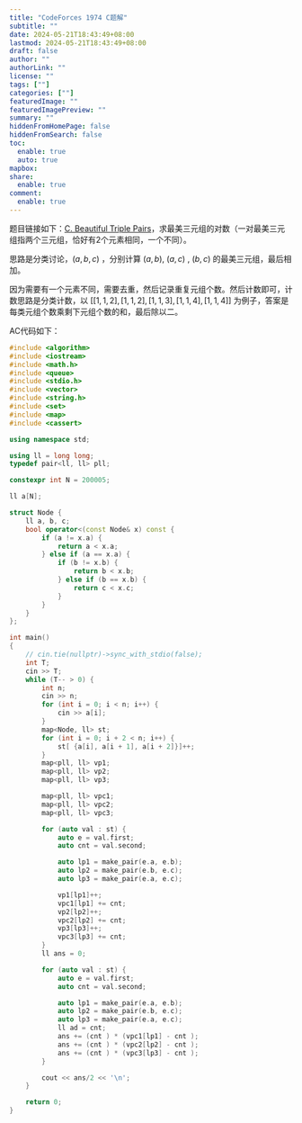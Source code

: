 ```yaml
---
title: "CodeForces 1974 C题解"
subtitle: ""
date: 2024-05-21T18:43:49+08:00
lastmod: 2024-05-21T18:43:49+08:00
draft: false
author: ""
authorLink: ""
license: ""
tags: [""]
categories: [""]
featuredImage: ""
featuredImagePreview: ""
summary: ""
hiddenFromHomePage: false
hiddenFromSearch: false
toc:
  enable: true
  auto: true
mapbox:
share:
  enable: true
comment:
  enable: true
---
```


题目链接如下：[C. Beautiful Triple Pairs](https://codeforces.com/contest/1974/problem/C)，求最美三元组的对数（一对最美三元组指两个三元组，恰好有2个元素相同，一个不同）。

思路是分类讨论，$(a,b,c)$ ，分别计算 $(a,b)$, $(a,c)$ , $(b,c)$ 的最美三元组，最后相加。

因为需要有一个元素不同，需要去重，然后记录重复元组个数。然后计数即可，计数思路是分类计数，以 $[[1,1,2],[1,1,2],[1,1,3],[1,1,4],[1,1,4]]$ 为例子，答案是每类元组个数乘剩下元组个数的和，最后除以二。

AC代码如下：
```cpp
#include <algorithm>
#include <iostream>
#include <math.h>
#include <queue>
#include <stdio.h>
#include <vector>
#include <string.h>
#include <set>
#include <map>
#include <cassert>

using namespace std;

using ll = long long;
typedef pair<ll, ll> pll;

constexpr int N = 200005;

ll a[N];

struct Node {
	ll a, b, c;
	bool operator<(const Node& x) const {
		if (a != x.a) {
			return a < x.a;
		} else if (a == x.a) {
			if (b != x.b) {
				return b < x.b;
			} else if (b == x.b) {
				return c < x.c;
			}
		}
	}
};

int main()
{
	// cin.tie(nullptr)->sync_with_stdio(false);
	int T;
	cin >> T;
	while (T-- > 0) {
		int n;
		cin >> n;
		for (int i = 0; i < n; i++) {
			cin >> a[i];
		}
		map<Node, ll> st;
		for (int i = 0; i + 2 < n; i++) {
			st[ {a[i], a[i + 1], a[i + 2]}]++;
		}
		map<pll, ll> vp1;
		map<pll, ll> vp2;
		map<pll, ll> vp3;

		map<pll, ll> vpc1;
		map<pll, ll> vpc2;
		map<pll, ll> vpc3;

		for (auto val : st) {
			auto e = val.first;
			auto cnt = val.second;

			auto lp1 = make_pair(e.a, e.b);
			auto lp2 = make_pair(e.b, e.c);
			auto lp3 = make_pair(e.a, e.c);

			vp1[lp1]++;
			vpc1[lp1] += cnt;
			vp2[lp2]++;
			vpc2[lp2] += cnt;
			vp3[lp3]++;
			vpc3[lp3] += cnt;
		}
		ll ans = 0;

		for (auto val : st) {
			auto e = val.first;
			auto cnt = val.second;

			auto lp1 = make_pair(e.a, e.b);
			auto lp2 = make_pair(e.b, e.c);
			auto lp3 = make_pair(e.a, e.c);
			ll ad = cnt;
			ans += (cnt ) * (vpc1[lp1] - cnt );
			ans += (cnt ) * (vpc2[lp2] - cnt );
			ans += (cnt ) * (vpc3[lp3] - cnt );
		}

		cout << ans/2 << '\n';
	}

	return 0;
}
```


